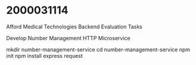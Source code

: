 # 2000031114
Afford Medical Technologies Backend Evaluation Tasks


Develop Number Management HTTP Microservice


mkdir number-management-service
cd number-management-service
npm init
npm install express request

